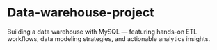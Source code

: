 # Data-warehouse-project
Building a data warehouse with MySQL — featuring hands-on ETL workflows, data modeling strategies, and actionable analytics insights.
